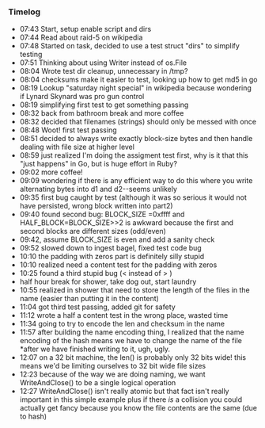 ### Timelog

* 07:43 Start, setup enable script and dirs
* 07:44 Read about raid-5 on wikipedia
* 07:48 Started on task, decided to use a test struct "dirs" to simplify testing
* 07:51 Thinking about using Writer instead of os.File
* 08:04 Wrote test dir cleanup, unnecessary in /tmp?
* 08:04 checksums make it easier to test, looking up how to get md5 in go
* 08:19 Lookup "saturday night special" in wikipedia because wondering if Lynard Skynard was pro gun control
* 08:19 simplifying first test to get something passing
* 08:32 back from bathroom break and more coffee
* 08:32 decided that filenames (strings) should only be messed with once
* 08:48 Woot! first test passing
* 08:51 decided to always write exactly block-size bytes and then handle dealing with file size at higher level
* 08:59 just realized I'm doing the assigment test first, why is it that this "just happens" in Go, but is huge effort in Ruby?
* 09:02 more coffee!
* 09:09 wondering if there is any efficient way to do this where you write alternating bytes into d1 and d2--seems unlikely
* 09:35 first bug caught by test (although it was so serious it would not have persisted, wrong block written into part2)
* 09:40 found second bug: BLOCK_SIZE =0xffff and HALF_BLOCK=BLOCK_SIZE>>2 is awkward because the first and second blocks are different sizes (odd/even)
* 09:42, assume BLOCK_SIZE is even and add a sanity check
* 09:52 slowed down to ingest bagel, fixed test code bug
* 10:10 the padding with zeros part is definitely silly stupid
* 10:10 realized need a content test for the padding with zeros
* 10:25 found a third stupid bug (< instead of > )
* half hour break for shower, take dog out, start laundry
* 10:55 realized in shower that need to store the length of the files in the name (easier than putting it in the content)
* 11:04 got third test passing, added git for safety
* 11:12 wrote a half a content test in the wrong place, wasted time
* 11:34 going to try to encode the len and checksum in the name
* 11:57 after building the name encoding thing, I realized that the name
encoding of the hash means we have to change the name of the file *after
we have finished writing to it, ugh, ugly.
* 12:07 on a 32 bit machine, the len() is probably only 32 bits wide! 
this means we'd be limiting ourselves to 32 bit wide file sizes
* 12:23 because of the way we are doing naming, we want WriteAndClose()
to be a single logical operation
* 12:27 WriteAndClose() isn't really atomic but that fact isn't really
important in this simple example plus if there *is* a collision you
could actually get fancy because you know the file contents are the
same (due to hash)